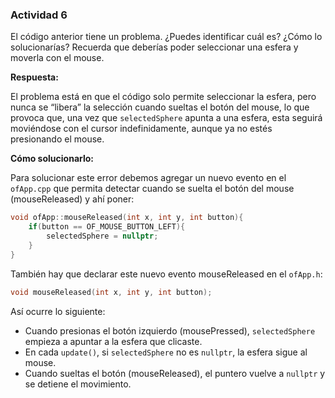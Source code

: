 ### Actividad 6

El código anterior tiene un problema. ¿Puedes identificar cuál es? ¿Cómo lo solucionarías? Recuerda que deberías poder seleccionar una esfera y moverla con el mouse.

**Respuesta:**

El problema está en que el código solo permite seleccionar la esfera, pero nunca se “libera” la selección cuando sueltas el botón del mouse, lo que provoca que, una vez que `selectedSphere` apunta a una esfera, esta seguirá moviéndose con el cursor indefinidamente, aunque ya no estés presionando el mouse.

**Cómo solucionarlo:**

Para solucionar este error debemos agregar un nuevo evento en el `ofApp.cpp` que permita detectar cuando se suelta el botón del mouse (mouseReleased) y ahí poner:

```cpp
void ofApp::mouseReleased(int x, int y, int button){
    if(button == OF_MOUSE_BUTTON_LEFT){
        selectedSphere = nullptr;
    }
}
```

También hay que declarar este nuevo evento mouseReleased en el `ofApp.h`:

```cpp
void mouseReleased(int x, int y, int button);
```

Así ocurre lo siguiente:

- Cuando presionas el botón izquierdo (mousePressed), `selectedSphere` empieza a apuntar a la esfera que clicaste.
- En cada `update()`, si `selectedSphere` no es `nullptr`, la esfera sigue al mouse.
- Cuando sueltas el botón (mouseReleased), el puntero vuelve a `nullptr` y se detiene el movimiento.
